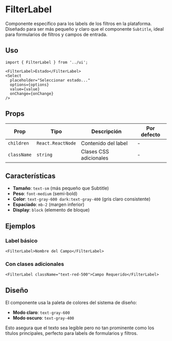 # FilterLabel

Componente específico para los labels de los filtros en la plataforma. Diseñado para ser más pequeño y claro que el componente `Subtitle`, ideal para formularios de filtros y campos de entrada.

## Uso

```tsx
import { FilterLabel } from '../ui';

<FilterLabel>Estado</FilterLabel>
<Select
  placeholder="Seleccionar estado..."
  options={options}
  value={value}
  onChange={onChange}
/>
```

## Props

| Prop | Tipo | Descripción | Por defecto |
|------|------|-------------|-------------|
| `children` | `React.ReactNode` | Contenido del label | - |
| `className` | `string` | Clases CSS adicionales | - |

## Características

- **Tamaño**: `text-sm` (más pequeño que Subtitle)
- **Peso**: `font-medium` (semi-bold)
- **Color**: `text-gray-600 dark:text-gray-400` (gris claro consistente)
- **Espaciado**: `mb-2` (margen inferior)
- **Display**: `block` (elemento de bloque)

## Ejemplos

### Label básico
```tsx
<FilterLabel>Nombre del Campo</FilterLabel>
```

### Con clases adicionales
```tsx
<FilterLabel className="text-red-500">Campo Requerido</FilterLabel>
```

## Diseño

El componente usa la paleta de colores del sistema de diseño:
- **Modo claro**: `text-gray-600`
- **Modo oscuro**: `text-gray-400`

Esto asegura que el texto sea legible pero no tan prominente como los títulos principales, perfecto para labels de formularios y filtros.
